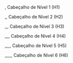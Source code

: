 , Cabeçalho de Nível 1 (H1)

,, Cabeçalho de Nível 2 (H2)

,,, Cabeçalho de Nível 3 (H3)

,,,, Cabeçalho de Nível 4 (H4)

,,,,, Cabeçalho de Nível 5 (H5)

,,,,,, Cabeçalho de Nível 6 (H6)
